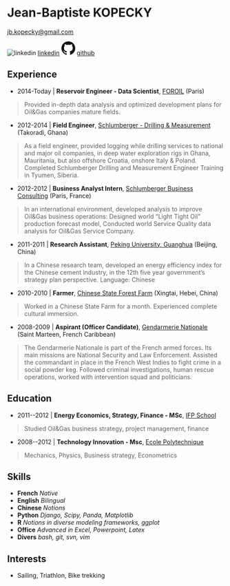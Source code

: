 Jean-Baptiste KOPECKY
======

jb.kopecky@gmail.com

![linkedin](https://static.licdn.com/scds/common/u/img/webpromo/btn\_in\_20x15.png)
[linkedin](https://www.linkedin.com/in/jbkopecky)
![github](https://raw.githubusercontent.com/ICI3D/ICI3D.github.io/master/images/GitHub-Logos/GitHub-Mark-32px.png)
[github](https://www.github.com/jbkopecky)

Experience
----------
* 2014-Today
| **Reservoir Engineer - Data Scientist**, [FOROIL](http://www.foroil.com) (Paris)
> Provided in-depth data analysis and optimized development plans for
Oil&Gas companies mature fields.

* 2012-2014
| **Field Engineer**, [Schlumberger - Drilling & Measurement](http://www.slb.com) (Takoradi, Ghana)
> As a field engineer, provided logging while drilling services to
national and major oil companies, in deep water exploration rigs in
Ghana, Mauritania, but also offshore Croatia, onshore Italy & Poland.
Completed Schlumberger Drilling and Measurement Engineer Training in
Tyumen, Siberia.

* 2012-2012
| **Business Analyst Intern**, [Schlumberger Business Consulting](http://) (Paris, France)
> In an international environment, developed analysis to improve Oil&Gas
business operations: Designed world “Light Tight Oil” production
forecast model, Conducted world Service Quality data analysis for
Oil&Gas Service Company.

* 2011-2011
| **Research Assistant**, [Peking University, Guanghua](http://english.pku.edu.cn) (Beijing, China)
> In a Chinese research team, developed an energy efficiency index for the
Chinese cement industry, in the 12th five year government’s strategy
plan perspective. Language: Chinese

* 2010-2010
| **Farmer**, [Chinese State Forest Farm](http://) (Xingtai, Hebei, China)
> Worked in a Chinese State Farm for a month. Experienced complete
cultural immersion.

* 2008-2009
| **Aspirant (Officer Candidate)**, [Gendarmerie Nationale](http://www.gendarmerie.interieur.gouv.fr) (Saint Marteen, French Caribbean)
> The Gendarmerie Nationale is part of the French armed forces. Its main
missions are National Security and Law Enforcement. Assisted the
commandant in place in the French West Indies to fight crime in a social
powder keg. Followed criminal investigations, human rescue operations,
worked with intervention squad and politicians.


Education
---------
* 2011--2012 | **Energy Economics, Strategy, Finance - MSc**,
  [IFP School](https://www.ifp-school.com)
> Studied Oil&Gas business strategy, project management, finance

* 2008--2012 | **Technology Innovation - Msc**,
  [Ecole Polytechnique](https://www.polytechnique.edu/en)
> Mechanics, Physics, Business strategy, Econometrics



Skills
------
* **French**
_Native_
* **English**
_Bilingual_
* **Chinese**
_Notions_
* **Python**
_Django, Scipy, Panda, Matplotlib_
* **R**
_Notions in diverse modeling frameworks, ggplot_
* **Office**
_Advanced in Excel, Powerpoint, Latex_
* **Divers**
_bash, git, svn, vim_

Interests
---------
* Sailing, Triathlon, Bike trekking


